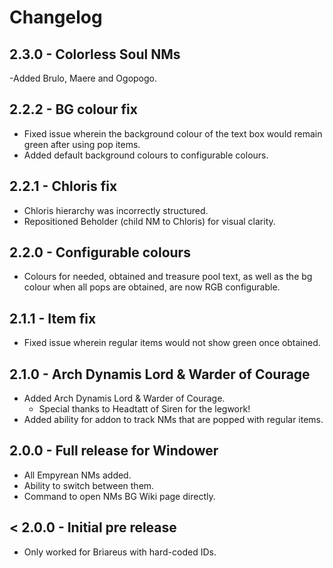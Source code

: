 # Changelog

## 2.3.0 - Colorless Soul NMs
-Added Brulo, Maere and Ogopogo.

## 2.2.2 - BG colour fix
- Fixed issue wherein the background colour of the text box would remain green after using pop items.
- Added default background colours to configurable colours.

## 2.2.1 - Chloris fix
- Chloris hierarchy was incorrectly structured.
- Repositioned Beholder (child NM to Chloris) for visual clarity.

## 2.2.0 - Configurable colours
- Colours for needed, obtained and treasure pool text, as well as the bg colour when all pops are obtained, are now RGB configurable.

## 2.1.1 - Item fix
- Fixed issue wherein regular items would not show green once obtained.

## 2.1.0 - Arch Dynamis Lord & Warder of Courage
- Added Arch Dynamis Lord & Warder of Courage.
  - Special thanks to Headtatt of Siren for the legwork!
- Added ability for addon to track NMs that are popped with regular items.

## 2.0.0 - Full release for Windower
- All Empyrean NMs added.
- Ability to switch between them.
- Command to open NMs BG Wiki page directly.

## < 2.0.0 - Initial pre release
- Only worked for Briareus with hard-coded IDs.
